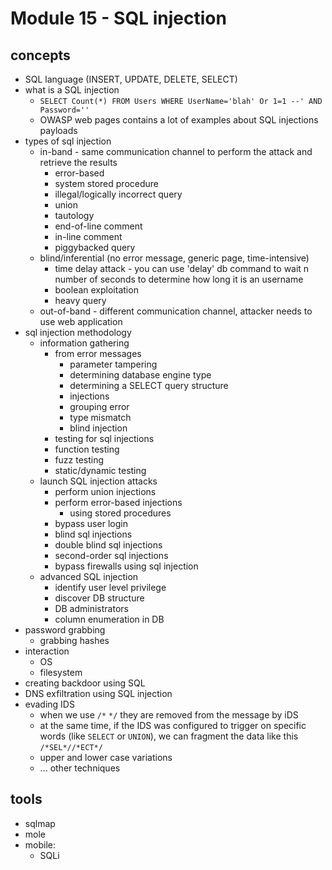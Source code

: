 # Module 15 - SQL injection

## concepts
- SQL language (INSERT, UPDATE, DELETE, SELECT)
- what is a SQL injection
    - `SELECT Count(*) FROM Users WHERE UserName='blah' Or 1=1 --' AND Password=''`
    - OWASP web pages contains a lot of examples about SQL injections payloads
- types of sql injection
    - in-band - same communication channel to perform the attack and retrieve the results
        - error-based
        - system stored procedure
        - illegal/logically incorrect query
        - union
        - tautology
        - end-of-line comment
        - in-line comment
        - piggybacked query
    - blind/inferential (no error message, generic page, time-intensive)
        - time delay attack - you can use 'delay' db command to wait n number of seconds to determine how long it is an username
        - boolean exploitation
        - heavy query
    - out-of-band - different communication channel, attacker needs to use web application
- sql injection methodology
    - information gathering
        - from error messages
            - parameter tampering
            - determining database engine type
            - determining a SELECT query structure
            - injections
            - grouping error
            - type mismatch
            - blind injection
        - testing for sql injections
        - function testing
        - fuzz testing
        - static/dynamic testing
    - launch SQL injection attacks
        - perform union injections
        - perform error-based injections
            - using stored procedures
        - bypass user login
        - blind sql injections
        - double blind sql injections
        - second-order sql injections
        - bypass firewalls using sql injection
    - advanced SQL injection
        - identify user level privilege
        - discover DB structure
        - DB administrators
        - column enumeration in DB
- password grabbing
    - grabbing hashes
- interaction
    - OS
    - filesystem
- creating backdoor using SQL
- DNS exfiltration using SQL injection
- evading IDS 
    - when we use `/*` `*/` they are removed from the message by iDS
    - at the same time, if the IDS was configured to trigger on specific words (like `SELECT` or `UNION`), we can fragment the data like this `/*SEL*//*ECT*/`
    - upper and lower case variations
    - ... other techniques

## tools
- sqlmap
- mole
- mobile:
    - SQLi